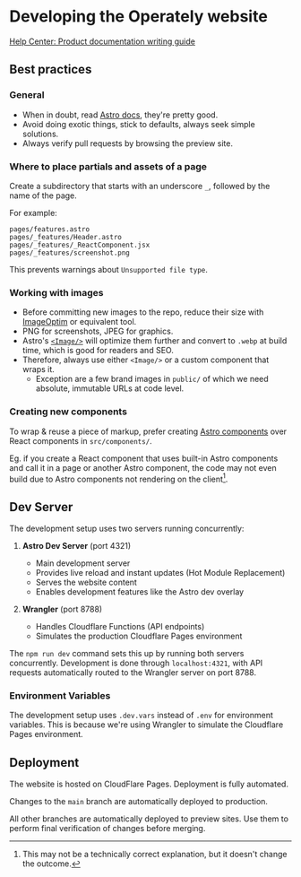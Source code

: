 # Developing the Operately website

[Help Center: Product documentation writing guide](help-center.md)

## Best practices

### General

- When in doubt, read [Astro docs][astro-docs], they're pretty good.
- Avoid doing exotic things, stick to defaults, always seek simple solutions.
- Always verify pull requests by browsing the preview site.

### Where to place partials and assets of a page

Create a subdirectory that starts with an underscore `_`, followed by the name of the page.

For example:

```
pages/features.astro
pages/_features/Header.astro
pages/_features/_ReactComponent.jsx
pages/_features/screenshot.png
```

This prevents warnings about `Unsupported file type`.

### Working with images

- Before committing new images to the repo, reduce their size with
  [ImageOptim][imageoptim] or equivalent tool.
- PNG for screenshots, JPEG for graphics.
- Astro's [`<Image/>`][astro-image] will optimize them further and convert
  to `.webp` at build time, which is good for readers and SEO.
- Therefore, always use either `<Image/>` or a custom component that wraps it.
  - Exception are a few brand images in `public/` of which we need absolute,
    immutable URLs at code level.

### Creating new components

To wrap & reuse a piece of markup, prefer creating
[Astro components][astro-components] over React components in `src/components/`.

Eg. if you create a React component that uses built-in Astro components and
call it in a page or another Astro component, the code may not even build
due to Astro components not rendering on the client[^1].

## Dev Server

The development setup uses two servers running concurrently:

1. **Astro Dev Server** (port 4321)

   - Main development server
   - Provides live reload and instant updates (Hot Module Replacement)
   - Serves the website content
   - Enables development features like the Astro dev overlay

2. **Wrangler** (port 8788)
   - Handles Cloudflare Functions (API endpoints)
   - Simulates the production Cloudflare Pages environment

The `npm run dev` command sets this up by running both servers concurrently. Development is done through `localhost:4321`, with API requests automatically routed to the Wrangler server on port 8788.

### Environment Variables

The development setup uses `.dev.vars` instead of `.env` for environment variables. This is because we're using Wrangler to simulate the Cloudflare Pages environment.

## Deployment

The website is hosted on CloudFlare Pages. Deployment is fully automated.

Changes to the `main` branch are automatically deployed to production.

All other branches are automatically deployed to preview sites.
Use them to perform final verification of changes before merging.

[^1]: This may not be a technically correct explanation, but it doesn't change the outcome.

[astro-components]: https://docs.astro.build/en/basics/astro-components/
[astro-docs]: https://docs.astro.build/
[astro-image]: https://docs.astro.build/en/guides/images/#image--astroassets
[imageoptim]: https://imageoptim.com/
